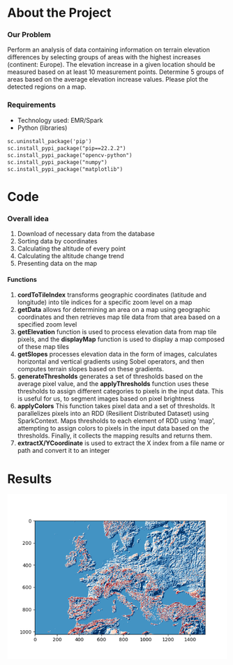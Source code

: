 # About the Project
### Our Problem
Perform an analysis of data containing information on terrain elevation differences by selecting groups of areas with the highest increases (continent: Europe). The elevation increase in a given location should be measured based on at least 10 measurement points. Determine 5 groups of areas based on the average elevation increase values. Please plot the detected regions on a map.
### Requirements
* Technology used: EMR/Spark
* Python (libraries)
```
sc.uninstall_package('pip')
sc.install_pypi_package("pip==22.2.2")
sc.install_pypi_package("opencv-python")
sc.install_pypi_package("numpy")
sc.install_pypi_package("matplotlib")
```




# Code

### Overall idea
1. Download of necessary data from the database
2. Sorting data by coordinates
3. Calculating the altitude of every point
4. Calculating the altitude change trend
5. Presenting data on the map
#### Functions
1. **cordToTileIndex** transforms geographic coordinates (latitude and longitude) into tile indices for a specific zoom level on a map
2. **getData** allows for determining an area on a map using geographic coordinates and then retrieves map tile data from that area based on a specified zoom level
3. **getElevation** function is used to process elevation data from map tile pixels, and the **displayMap** function is used to display a map composed of these map tiles
4. **getSlopes** processes elevation data in the form of images, calculates horizontal and vertical gradients using Sobel operators, and then computes terrain slopes based on these gradients.
5. **generateThresholds** generates a set of thresholds based on the average pixel value, and the **applyThresholds** function uses these thresholds to assign different categories to pixels in the input data. This is useful for us, to segment images based on pixel brightness
6. **applyColors** This function takes pixel data and a set of thresholds. It parallelizes pixels into an RDD (Resilient Distributed Dataset) using SparkContext.
Maps thresholds to each element of RDD using 'map', attempting to assign colors to pixels in the input data based on the thresholds.
Finally, it collects the mapping results and returns them.
7. **extractX/YCoordinate** is used to extract the X index from a file name or path and convert it to an integer
# Results
![EuropeMap](EuropeMap.png)

